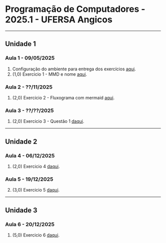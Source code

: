 # Programação de Computadores - 2025.1 - UFERSA Angicos

---

## Unidade 1

### Aula 1 - 09/05/2025

1. Configuração do ambiente para entrega dos exercícios [aqui](u1_aula1.md).
2. (1,0) Exercicio 1 - MMD e nome [aqui](u1_exercicio1.md).

### Aula 2 - ??/11/2025

1. (2,0) Exercicio 2 - Fluxograma com mermaid [aqui](u1_exercicioX.md).

### Aula 3 - ??/??/2025

1. (2,0) Exercicio 3 - Questão 1 [daqui](u1_exercicioX.md).

---

## Unidade 2

### Aula 4 - 06/12/2025

1. (2,0) Exercicio 4 [daqui](u2_exercicioX.md).

### Aula 5 - 19/12/2025

2. (3,0) Exercicio 5 [daqui](u2_exercicioX.md).

---

## Unidade 3

### Aula 6 - 20/12/2025

1. (5,0) Exercicio 6 [daqui](u3_exercicioX.md).
